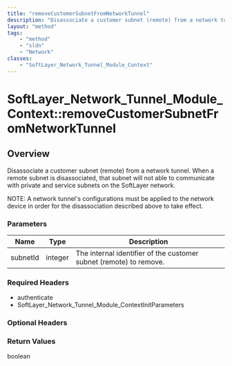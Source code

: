 ```yaml
---
title: "removeCustomerSubnetFromNetworkTunnel"
description: "Disassociate a customer subnet (remote) from a network tunnel.  When a remote subnet is disassociated, that subnet will... "
layout: "method"
tags:
    - "method"
    - "sldn"
    - "Network"
classes:
    - "SoftLayer_Network_Tunnel_Module_Context"
---
```

# SoftLayer_Network_Tunnel_Module_Context::removeCustomerSubnetFromNetworkTunnel
## Overview 
Disassociate a customer subnet (remote) from a network tunnel.  When a remote subnet is disassociated, that subnet will not able to communicate with private and service subnets on the SoftLayer network. 

NOTE:  A network tunnel's configurations must be applied to the network device in order for the disassociation described above to take effect. 

### Parameters 
|Name | Type | Description |
| --- | --- | --- |
|subnetId| integer| The internal identifier of the customer subnet (remote) to remove.|


### Required Headers
* authenticate
* SoftLayer_Network_Tunnel_Module_ContextInitParameters

### Optional Headers

### Return Values
boolean
